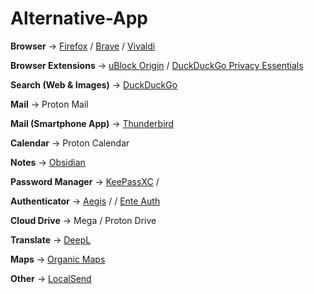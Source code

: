 # Alternative-App

**Browser** -> [Firefox](https://www.mozilla.org/en-US/firefox/new/) / [Brave](https://brave.com) / [Vivaldi](https://vivaldi.com)

**Browser Extensions** -> [uBlock Origin](https://github.com/gorhill/uBlock) / [DuckDuckGo Privacy Essentials](https://github.com/duckduckgo/duckduckgo-privacy-extension)

**Search (Web & Images)** -> [DuckDuckGo](https://duckduckgo.com)

**Mail** -> Proton Mail

**Mail (Smartphone App)** -> [Thunderbird](https://github.com/thunderbird/thunderbird-android)

**Calendar** -> Proton Calendar

**Notes** -> [Obsidian](https://obsidian.md) 

**Password Manager** -> [KeePassXC](https://github.com/keepassxreboot/keepassxc) /  

**Authenticator** -> [Aegis](https://github.com/beemdevelopment/Aegis) /  / [Ente Auth](https://github.com/ente-io/ente)

**Cloud Drive** -> Mega / Proton Drive

**Translate** -> [DeepL](https://deepl.com)

**Maps** -> [Organic Maps](https://github.com/organicmaps/organicmaps)

**Other** -> [LocalSend](https://github.com/localsend/localsend)
